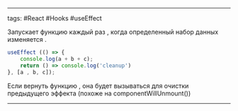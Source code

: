 ____

tags: #React #Hooks #useEffect

Запускает функцию каждый раз , когда определенный набор данных изменяется .

```jsx
useEffect (() => {
	console.log(a + b + c);
	return () => console.log('cleanup')
}, [a , b, c]);
```

Если вернуть функцию , она будет вызываться для очистки предыдущего эффекта (похоже на componentWillUnmount())

_____

